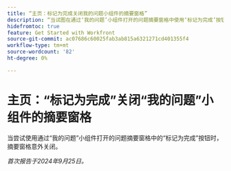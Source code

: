 ```yaml
---
title: “主页：标记为完成关闭我的问题小组件的摘要窗格”
description: “当试图在通过‘我的问题’小组件打开的问题摘要窗格中使用‘标记为完成’按钮时，摘要窗格意外关闭。”
hidefromtoc: true
feature: Get Started with Workfront
source-git-commit: ac07686c60025fab3ab815a6321271cd401355f4
workflow-type: tm+mt
source-wordcount: '82'
ht-degree: 0%

---
```



# 主页：“标记为完成”关闭“我的问题”小组件的摘要窗格

当尝试使用通过“我的问题”小组件打开的问题摘要窗格中的“标记为完成”按钮时，摘要窗格意外关闭。

_首次报告于2024年9月25日。_
